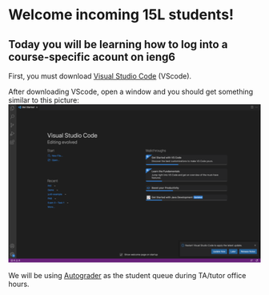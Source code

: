 # Welcome incoming 15L students! 
## Today you will be learning how to log into a course-specific acount on **ieng6**

First, you must download [Visual Studio Code]( https://code.visualstudio.com/) (VScode).

After downloading VScode, open a window and you should get something similar to this picture:
![Image](VScode.png)

We will be using [Autograder](https://autograder.ucsd.edu/queue/tickets/543652) as the student queue during TA/tutor office hours.
